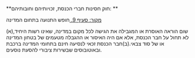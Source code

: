 **חוק חסינות חברי הכנסת, זכויותיהם וחובותיהם: **

[מקור: סעיף 9. ](https://he.wikisource.org/wiki/חוק_חסינות_חברי_הכנסת,_זכויותיהם_וחובותיהם#סעיף_9)
חופש התנועה בתחום המדינה

(א)שום הוראה האוסרת או המגבילה את הגישה לכל מקום במדינה, שאינו רשות היחיד, לא תחול על חבר הכנסת, אלא אם היה האיסור או ההגבלה מטעמים של בטחון המדינה או של סוד צבאי.(ב)חבר הכנסת זכאי לנסיעה חינם בתחומי המדינה ברכבת ובאוטובוסים שבשירות ציבורי להסעת נוסעים.